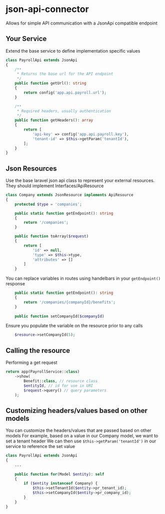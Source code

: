 # json-api-connector
Allows for simple API communication with a JsonApi compatible endpoint

## Your Service

Extend the base service to define implementation specific values

```php
class PayrollApi extends JsonApi
{
    /**
     * Returns the base url for the API endpoint
     */
    public function getUrl(): string
    {
        return config('app.api.payroll.url');
    }

    /**
     * Required headers, usually authentication
     */
    public function getHeaders(): array
    {
        return [
            'api-key' => config('app.api.payroll.key'),
            'tenant-id' => $this->getParam('tenantId'),
        ];
    }
}
```

## Json Resources

Use the base laravel json api class to represent your external resources.
They should implement Interfaces/ApiResource

```php
class Company extends JsonResource implements ApiResource
{
    protected $type = 'companies';

    public static function getEndpoint(): string
    {
        return '/companies';
    }

    public function toArray($request)
    {
        return [
            'id' => null,
            'type' => $this->type,
            'attributes' => []
        ]
    }
```

You can replace variables in routes using handelbars in your `getEndpoint()` response

```php
    public static function getEndpoint(): string
    {
        return '/companies/{companyId}/benefits';
    }
    
    public function setCompanyId($companyId)
```

Ensure you populate the variable on the resource prior to any calls

```php
    $resource->setCompanyId(5);
```

## Calling the resource

Performing a get request

```php
return app(PayrollService::class)
    ->show(
        Benefit::class, // resource class
        $entityId, // id for use in URI
        $request->query() // query parameters
    );
```

## Customizing headers/values based on other models

You can customize the headers/values that are passed based on other models
For example, based on a value in our Company model, we want to set a tenant header
We can then use `$this->getParam('tenantId')` in our service to reference the set value

```php
class PayrollApi extends JsonApi
{
    ...
    
    public function for(Model $entity): self
    {
        if ($entity instanceof Company) {
            $this->setTenantId($entity->pr_tenant_id);
            $this->setCompanyId($entity->pr_company_id);
        }
    }
}
```
